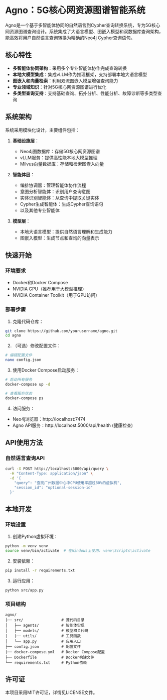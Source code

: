 # Agno：5G核心网资源图谱智能系统

Agno是一个基于多智能体协同的自然语言到Cypher查询转换系统，专为5G核心网资源图谱查询设计。系统集成了大语言模型、图嵌入模型和双数据库查询架构，能高效将用户自然语言查询转换为精确的Neo4j Cypher查询语句。

## 核心特性

- **多智能体协同架构**：采用多个专业智能体协作完成查询转换
- **本地大模型集成**：集成vLLM作为推理框架，支持部署本地大语言模型
- **图嵌入和向量检索**：利用双流图嵌入模型增强查询能力
- **专业领域知识**：针对5G核心网资源图谱进行优化
- **多类型查询支持**：支持基础查询、拓扑分析、性能分析、故障诊断等多类型查询

## 系统架构

系统采用模块化设计，主要组件包括：

1. **基础设施层**：
   - Neo4j图数据库：存储5G核心网资源图谱
   - vLLM服务：提供高性能本地大模型推理
   - Milvus向量数据库：存储和检索图嵌入向量

2. **智能体层**：
   - 编排协调器：管理智能体协作流程
   - 意图分析智能体：识别用户查询意图
   - 实体识别智能体：从查询中提取关键实体
   - Cypher生成智能体：生成Cypher查询语句
   - 以及其他专业智能体

3. **模型层**：
   - 本地大语言模型：提供自然语言理解和生成能力
   - 图嵌入模型：生成节点和查询的向量表示

## 快速开始

### 环境要求

- Docker和Docker Compose
- NVIDIA GPU（推荐用于大模型推理）
- NVIDIA Container Toolkit（用于GPU访问）

### 部署步骤

1. 克隆代码仓库：

```bash
git clone https://github.com/yourusername/agno.git
cd agno
```

2. （可选）修改配置文件：

```bash
# 编辑配置文件
nano config.json
```

3. 使用Docker Compose启动服务：

```bash
# 启动所有服务
docker-compose up -d

# 查看服务状态
docker-compose ps
```

4. 访问服务：

- Neo4j浏览器：http://localhost:7474
- Agno API服务：http://localhost:5000/api/health (健康检查)

## API使用方法

### 自然语言查询API

```bash
curl -X POST http://localhost:5000/api/query \
  -H "Content-Type: application/json" \
  -d '{
    "query": "查找广州数据中心中CPU使用率超过80%的虚拟机",
    "session_id": "optional-session-id"
  }'
```

## 本地开发

### 环境设置

1. 创建Python虚拟环境：

```bash
python -m venv venv
source venv/bin/activate  # 在Windows上使用: venv\Scripts\activate
```

2. 安装依赖：

```bash
pip install -r requirements.txt
```

3. 运行应用：

```bash
python src/app.py
```

### 项目结构

```
agno/
├── src/                 # 源代码目录
│   ├── agents/          # 智能体实现
│   ├── models/          # 模型相关代码
│   ├── utils/           # 工具函数
│   └── app.py           # 应用入口
├── config.json          # 配置文件
├── docker-compose.yml   # Docker Compose配置
├── Dockerfile           # Docker构建文件
└── requirements.txt     # Python依赖
```

## 许可证

本项目采用MIT许可证，详情见LICENSE文件。
